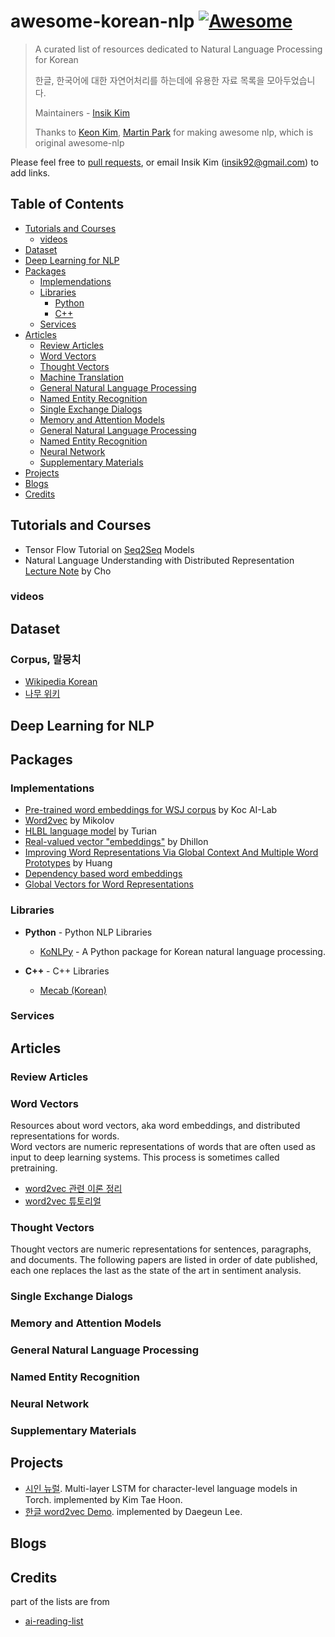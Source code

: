 # awesome-korean-nlp [![Awesome](https://cdn.rawgit.com/sindresorhus/awesome/d7305f38d29fed78fa85652e3a63e154dd8e8829/media/badge.svg)](https://github.com/sindresorhus/awesome)

> A curated list of resources dedicated to Natural Language Processing for Korean
>
> 한글, 한국어에 대한 자연어처리를 하는데에 유용한 자료 목록을 모아두었습니다. 
>
> Maintainers - [Insik Kim](https://github.com/insikk)
>
> Thanks to [Keon Kim](https://github.com/keonkim), [Martin Park](https://github.com/outpark) for making awesome nlp, which is original awesome-nlp

Please feel free to [pull requests](https://github.com/insikk/awesome-nlp/pulls), or email Insik Kim (insik92@gmail.com) to add links.


## Table of Contents

 - [Tutorials and Courses](#tutorials-and-courses)
   - [videos](#videos)
 - [Dataset](#dataset)
 - [Deep Learning for NLP](#deep-learning-for-nlp)
 - [Packages](#packages)
   - [Implemendations](#implementations)
   - [Libraries](#libraries)
     - [Python](#user-content-python)
     - [C++](#user-content-c++)
   - [Services](#services)
 - [Articles](#articles)
   - [Review Articles](#review-articles)
   - [Word Vectors](#word-vectors)
   - [Thought Vectors](#thought-vectors)
   - [Machine Translation](#machine-translation)
   - [General Natural Language Processing](#general-natural-langauge-processing)
   - [Named Entity Recognition](#name-entity-recognition)
   - [Single Exchange Dialogs](#single-exchange-dialogs)
   - [Memory and Attention Models](#memory-and-attention-models)
   - [General Natural Language Processing](#general-natural-language-processing)
   - [Named Entity Recognition](#named-entity-recognition)
   - [Neural Network](#neural-network)
   - [Supplementary Materials](#supplementary-materials)
 - [Projects](#projects)
 - [Blogs](#blogs)
 - [Credits](#credits)


## Tutorials and Courses

* Tensor Flow Tutorial on [Seq2Seq](https://www.tensorflow.org/tutorials/seq2seq/index.html) Models
* Natural Language Understanding with Distributed Representation [Lecture Note](https://github.com/nyu-dl/NLP_DL_Lecture_Note) by Cho

### videos

## Dataset

### Corpus, 말뭉치

* [Wikipedia Korean](https://ko.wikipedia.org/wiki/%EC%9C%84%ED%82%A4%EB%B0%B1%EA%B3%BC:%EB%8D%B0%EC%9D%B4%ED%84%B0%EB%B2%A0%EC%9D%B4%EC%8A%A4_%EB%8B%A4%EC%9A%B4%EB%A1%9C%EB%93%9C)
* [나무 위키](https://namu.mirror.wiki/w/%EB%82%98%EB%AC%B4%EC%9C%84%ED%82%A4:%EB%8D%B0%EC%9D%B4%ED%84%B0%EB%B2%A0%EC%9D%B4%EC%8A%A4%20%EB%8D%A4%ED%94%84)


## Deep Learning for NLP 


## Packages

### Implementations
* [Pre-trained word embeddings for WSJ corpus](https://github.com/ai-ku/wvec) by Koc AI-Lab
* [Word2vec](https://code.google.com/archive/p/word2vec) by Mikolov
* [HLBL language model](http://metaoptimize.com/projects/wordreprs/) by Turian
* [Real-valued vector "embeddings"](http://www.cis.upenn.edu/~ungar/eigenwords/) by Dhillon
* [Improving Word Representations Via Global Context And Multiple Word Prototypes](http://www.socher.org/index.php/Main/ImprovingWordRepresentationsViaGlobalContextAndMultipleWordPrototypes) by Huang
* [Dependency based word embeddings](https://levyomer.wordpress.com/2014/04/25/dependency-based-word-embeddings/)
* [Global Vectors for Word Representations](http://nlp.stanford.edu/projects/glove/)

### Libraries

* <a id="python">**Python** - Python NLP Libraries</a>
  * [KoNLPy](http://konlpy.org) - A Python package for Korean natural language processing.

* <a id="c++">**C++** - C++ Libraries</a>
  * [Mecab (Korean)](http://eunjeon.blogspot.com/)
  
### Services

## Articles

### Review Articles

### Word Vectors
Resources about word vectors, aka word embeddings, and distributed representations for words.  
Word vectors are numeric representations of words that are often used as input to deep learning systems. This process is sometimes called pretraining.  

* [word2vec 관련 이론 정리](https://shuuki4.wordpress.com/2016/01/27/word2vec-%EA%B4%80%EB%A0%A8-%EC%9D%B4%EB%A1%A0-%EC%A0%95%EB%A6%AC/)
* [word2vec 튜토리얼](https://github.com/krikit/word2vec_tutorial/blob/master/word2vec_tutorial.ipynb)

### Thought Vectors
Thought vectors are numeric representations for sentences, paragraphs, and documents.  The following papers are listed in order of date published, each one replaces the last as the state of the art in sentiment analysis.  


### Single Exchange Dialogs

### Memory and Attention Models

### General Natural Language Processing

### Named Entity Recognition

### Neural Network

### Supplementary Materials

## Projects

* [시인 뉴럴](https://github.com/carpedm20/poet-neural). Multi-layer LSTM for character-level language models in Torch. implemented by Kim Tae Hoon.
* [한글 word2vec Demo](http://w.elnn.kr/search/). implemented by Daegeun Lee.

## Blogs

## Credits
part of the lists are from 
* [ai-reading-list](https://github.com/m0nologuer/AI-reading-list) 

